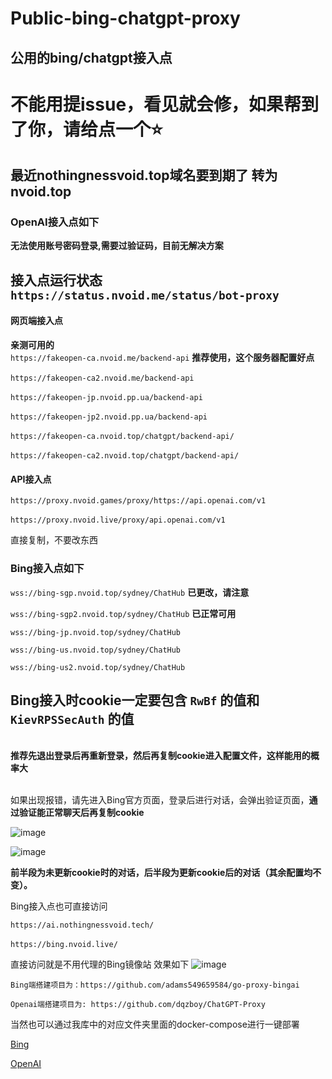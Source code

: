 # Public-bing-chatgpt-proxy
## 公用的bing/chatgpt接入点

# 不能用提issue，看见就会修，如果帮到了你，请给点一个⭐

## 最近nothingnessvoid.top域名要到期了 转为nvoid.top

### OpenAI接入点如下 

**无法使用账号密码登录,需要过验证码，目前无解决方案**  

## 接入点运行状态 `https://status.nvoid.me/status/bot-proxy`

#### 网页端接入点

**亲测可用的**
<br>`https://fakeopen-ca.nvoid.me/backend-api`  **推荐使用，这个服务器配置好点**  
<br>`https://fakeopen-ca2.nvoid.me/backend-api`  
<br>`https://fakeopen-jp.nvoid.pp.ua/backend-api`  
<br>`https://fakeopen-jp2.nvoid.pp.ua/backend-api`  
<br>`https://fakeopen-ca.nvoid.top/chatgpt/backend-api/`   
<br>`https://fakeopen-ca2.nvoid.top/chatgpt/backend-api/`

#### API接入点  

`https://proxy.nvoid.games/proxy/https://api.openai.com/v1`  
<br>`https://proxy.nvoid.live/proxy/api.openai.com/v1`

直接复制，不要改东西

### Bing接入点如下

`wss://bing-sgp.nvoid.top/sydney/ChatHub` **已更改，请注意**

`wss://bing-sgp2.nvoid.top/sydney/ChatHub` **已正常可用**

`wss://bing-jp.nvoid.top/sydney/ChatHub`  

`wss://bing-us.nvoid.top/sydney/ChatHub`  

`wss://bing-us2.nvoid.top/sydney/ChatHub` 



## Bing接入时cookie一定要包含 `RwBf` 的值和 `KievRPSSecAuth` 的值


<br>**推荐先退出登录后再重新登录，然后再复制cookie进入配置文件，这样能用的概率大**


<br>如果出现报错，请先进入Bing官方页面，登录后进行对话，会弹出验证页面，**通过验证能正常聊天后再复制cookie**

![image](https://github.com/Nothingness-Void/Public-bing-chatgpt-proxy/assets/55913486/b70f24fe-26cd-423c-a903-e7a7ef722778)

![image](https://github.com/Nothingness-Void/Public-bing-chatgpt-proxy/assets/55913486/cc76f8f1-87b9-4725-9342-f6b5c6ea2a29)

**前半段为未更新cookie时的对话，后半段为更新cookie后的对话（其余配置均不变）。**




Bing接入点也可直接访问

`https://ai.nothingnessvoid.tech/`  
<br>`https://bing.nvoid.live/`

直接访问就是不用代理的Bing镜像站
效果如下
![image](https://github.com/Nothingness-Void/Public-bing-chatgpt-proxy/assets/55913486/a8593471-8346-4059-ab71-1c787fbe62e4)

```
Bing端搭建项目为：https://github.com/adams549659584/go-proxy-bingai

Openai端搭建项目为: https://github.com/dqzboy/ChatGPT-Proxy
```
当然也可以通过我库中的对应文件夹里面的docker-compose进行一键部署

[Bing](https://github.com/Nothingness-Void/Public-bing-chatgpt-proxy/blob/main/go-porxy-bingai/docker-compose.yml)  

[OpenAI](https://github.com/Nothingness-Void/Public-bing-chatgpt-proxy/blob/main/go-chatgpt-api/docker-compose.yml)
